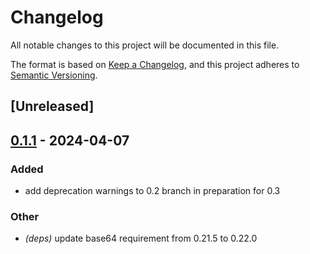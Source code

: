 # Changelog
All notable changes to this project will be documented in this file.

The format is based on [Keep a Changelog](https://keepachangelog.com/en/1.0.0/),
and this project adheres to [Semantic Versioning](https://semver.org/spec/v2.0.0.html).

## [Unreleased]

## [0.1.1](https://github.com/trillium-rs/trillium/compare/trillium-basic-auth-v0.1.0...trillium-basic-auth-v0.1.1) - 2024-04-07

### Added
- add deprecation warnings to 0.2 branch in preparation for 0.3

### Other
- *(deps)* update base64 requirement from 0.21.5 to 0.22.0
